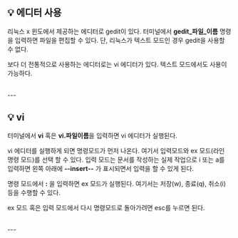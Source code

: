 ## 💡 에디터 사용 
리눅스 x 윈도에서 제공하는 에디터로 gedit이 있다. 터미널에서 **gedit_파일_이름** 명령을 입력하면 파일을 편집할 수 있다.
단, 리눅스가 텍스트 모드인 경우 gedit을 사용할 수 없다.

보다 더 전통적으로 사용하는 에디터로는 vi 에디터가 있다. 텍스트 모드에서도 사용이 가능하다.

<br>
---

## 💡 vi
터미널에서 **vi** 혹은 **vi.파일이름**을 입력하면 vi 에디터가 실행된다.

vi 에디터를 실행하게 되면 명령모드가 먼저 나온다. 여기서 입력모드와 ex 모드(라인 명령 모드)를 선택 할 수 있다.
입력 모드는 문서를 작성하는 실제 작업으로 i 또는 a를 입력하면 왼쪽 아래에 **--insert--** 가 표시되면서 입력을 할 수 있게 된다.

명령 모드에서 **:** 을 입력하면 ex 모드가 실행된다. 여기서는 저장(w), 종료(q), 취소(i) 등을 수행할 수 있다.

ex 모드 혹은 입력 모드에서 다시 명령모드로 돌아가려면 esc를 누르면 된다.

<br>
---
